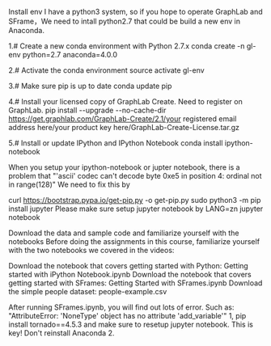 Install env
I have a python3 system, so if you hope to operate GraphLab and SFrame，We need to intall python2.7 that could be build a new env in Anaconda.

1.# Create a new conda environment with Python 2.7.x
conda create -n gl-env python=2.7 anaconda=4.0.0

2.# Activate the conda environment
source activate gl-env

3.# Make sure pip is up to date
conda update pip

4.# Install your licensed copy of GraphLab Create. Need to register on GraphLab.
pip install --upgrade --no-cache-dir https://get.graphlab.com/GraphLab-Create/2.1/your registered email address here/your product key here/GraphLab-Create-License.tar.gz

5.# Install or update IPython and IPython Notebook
conda install ipython-notebook

When you setup your ipython-notebook or jupter notebook, there is a problem that "'ascii' codec can't decode byte 0xe5 in position 4: ordinal not in range(128)"
We need to fix this by 

curl https://bootstrap.pypa.io/get-pip.py -o get-pip.py
sudo python3 -m pip install jupyter
Please make sure setup jupyter notebook by
LANG=zn jupyter notebook


Download the data and sample code and familiarize yourself with the notebooks
Before doing the assignments in this course, familiarize yourself with the two notebooks we covered in the videos:

Download the notebook that covers getting started with Python: Getting started with iPython Notebook.ipynb
Download the notebook that covers getting started with SFrames: Getting Started with SFrames.ipynb
Download the simple people dataset: people-example.csv

After running SFrames.ipynb, you will find out lots of error. Such as:
"AttributeError: 'NoneType' object has no attribute 'add_variable'"
1, pip install tornado==4.5.3
and make sure to resetup jupyter notebook. This is key!  Don't reinstall Anaconda 2.
